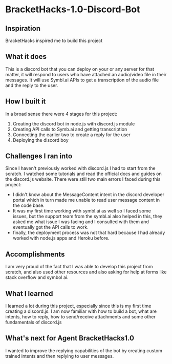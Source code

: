 # BracketHacks-1.0-Discord-Bot

## Inspiration
BracketHacks inspired me to build this project
## What it does
This is a discord bot that you can deploy on your or any server for that matter, it will respond to users who have attached an audio/video file in their messages. It will use Symbl.ai APIs to get a transcription of the audio file and the reply to the user.
## How I built it
In a broad sense there were 4 stages for this project: 
1) Creating the discord bot in node.js with discord.js module
2) Creating API calls to Symb.ai and getting transcription
3) Connecting the earlier two to create a reply for the user
4) Deploying the discord boy
## Challenges I ran into
Since I haven't previously worked with discord.js I had to start from the scratch. I watched some tutorials and read the official docs and guides on the discord.js website. There were still two main errors I faced during this project: 
- I didn't know about the MessageContent intent in the discord developer portal which in turn made me unable to read user message content in the code base.
- It was my first time working with symbl.ai as well so I faced some issues, but the support team from the symbl.ai also helped in this, they asked me what issue I was facing and I consulted with them and eventually got the API calls to work. 
- finally, the deployment process was not that hard because I had already worked with node.js apps and Heroku before.
## Accomplishments 
I am very proud of the fact that I was able to develop this project from scratch, and also used other resources and also asking for help at forms like stack overflow and symbol ai.
## What I learned
I learned a lot during this project, especially since this is my first time creating a discord.js. I am now familiar with how to build a bot, what are intents, how to reply, how to send/receive attachments and some other fundamentals of discord.js
## What's next for Agent BracketHacks1.0 
I wanted to improve the replying capabilities of the bot by creating custom trained intents and then replying to user messages.
